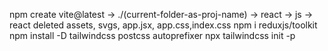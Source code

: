 npm create vite@latest -> ./(current-folder-as-proj-name) -> react -> js -> react
deleted assets, svgs, app.jsx, app.css,index.css
npm i reduxjs/toolkit
npm install -D tailwindcss postcss autoprefixer
npx tailwindcss init -p
